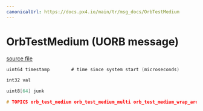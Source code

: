 ```yaml
---
canonicalUrl: https://docs.px4.io/main/tr/msg_docs/OrbTestMedium
---
```


# OrbTestMedium (UORB message)



[source file](https://github.com/PX4/PX4-Autopilot/blob/release/1.14/msg/OrbTestMedium.msg)

```c
uint64 timestamp        # time since system start (microseconds)

int32 val

uint8[64] junk

# TOPICS orb_test_medium orb_test_medium_multi orb_test_medium_wrap_around orb_test_medium_queue orb_test_medium_queue_poll

```
